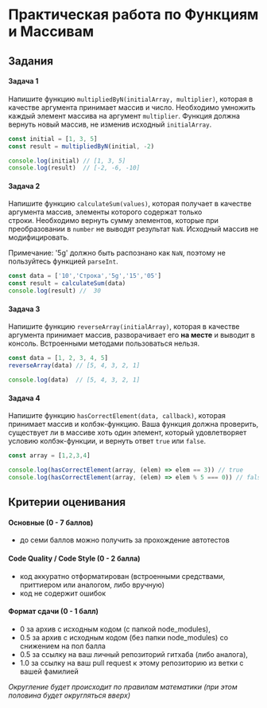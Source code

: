 # Практическая работа по Функциям и Массивам

## Задания

#### Задача 1

Напишите функцию `multipliedByN(initialArray, multiplier)`, которая в качестве аргумента принимает массив и число. Необходимо умножить каждый элемент массива на аргумент `multiplier`. Функция должна вернуть новый массив, не изменив исходный `initialArray`.

```js
const initial = [1, 3, 5]
const result = multipliedByN(initial, -2)

console.log(initial) // [1, 3, 5]
console.log(result)  // [-2, -6, -10]
```

#### Задача 2

Напишите функцию `calculateSum(values)`, которая получает в качестве аргумента массив, элементы которого содержат только строки. Необходимо вернуть сумму элементов, которые при преобразовании в `number` не выводят результат `NaN`. Исходный массив не модифицировать.

Примечание: '5g' должно быть распознано как `NaN`, поэтому не пользуйтесь функцией `parseInt`.

```js
const data = ['10','Строка','5g','15','05']
const result = calculateSum(data)
console.log(result) //  30
```

#### Задача 3

Напишите функцию `reverseArray(initialArray)`, которая в качестве аргумента принимает массив, разворачивает его **на месте** и выводит в консоль. Встроенными методами пользоваться нельзя.

```js
const data = [1, 2, 3, 4, 5]
reverseArray(data) // [5, 4, 3, 2, 1]

console.log(data)  // [5, 4, 3, 2, 1]
```

#### Задача 4

Напишите функцию `hasCorrectElement(data, callback)`, которая принимает массив и колбэк-функцию. Ваша функция должна проверить, существует ли в массиве хоть один элемент, который удовлетворяет условию колбэк-функции, и вернуть ответ `true` или `false`.

```js
const array = [1,2,3,4]

console.log(hasCorrectElement(array, (elem) => elem == 3)) // true
console.log(hasCorrectElement(array, (elem) => elem % 5 === 0)) // false
```

## Критерии оценивания

#### Основные (0 - 7 баллов)

- до семи баллов можно получить за прохождение автотестов

#### Code Quality / Code Style (0 - 2 балла)

- код аккуратно отформатирован (встроенными средствами, приттиером или аналогом, либо вручную)
- код не содержит ошибок

#### Формат сдачи (0 - 1 балл)

- 0 за архив с исходным кодом (с папкой node_modules),
- 0.5 за архив с исходным кодом (без папки node_modules) со снижением на пол балла 
- 0.5 за ссылку на ваш личный репозиторий гитхаба (либо аналога),
- 1.0 за ссылку на ваш pull request к этому репозиторию из ветки с вашей фамилией

_Округление будет происходит по правилам математики (при этом половина будет округляться вверх)_
